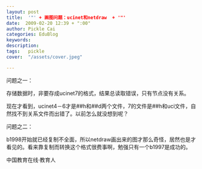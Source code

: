 ```yaml
---
layout: post  
title:  '"' + 画图问题：ucinet和netdraw  + '"'
date:  2009-02-20 12:39 + ":00" 
author: Pickle Cai  
categories: EduBlog  
keywords: 
description:   
tags:	pickle   
cover:  "/assets/cover.jpeg"  

---  
```

    
问题之一：



存储数据时，非要存成ucinet7的格式，结果总读取错误，只有节点没有关系。



现在才看到，ucinet4－6才是##h和##d两个文件，7的文件是##h和uci文件，自然找不到关系文件而出错了。以前怎么就没想到呢？



问题之二：



b1998开始就已经复制不全面，所以netdraw画出来的图才那么奇怪，居然也是才看见的。看来靠复制而转换这个格式很费事啊，勉强只有一个b1997是成功的。



		    
 中国教育在线·教育人

